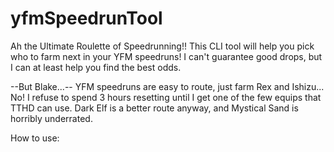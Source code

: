 # yfmSpeedrunTool
Ah the Ultimate Roulette of Speedrunning!!
This CLI tool will help you pick who to farm next in your YFM speedruns!
I can't guarantee good drops, but I can at least help you find the best odds.

--But Blake...--
YFM speedruns are easy to route, just farm Rex and Ishizu...
No! I refuse to spend 3 hours resetting until I get one of the few equips that TTHD can use.
Dark Elf is a better route anyway, and Mystical Sand is horribly underrated.

How to use:
